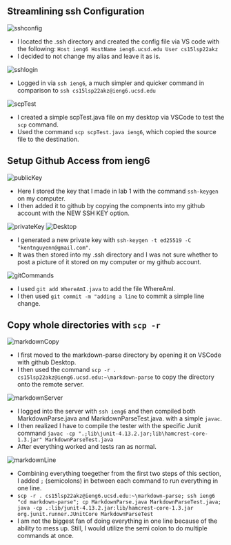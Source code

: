 ## Streamlining ssh Configuration
![sshconfig](sshConfig.png)
- I located the .ssh directory and created the config file via VS code with the following:
`Host ieng6
    HostName ieng6.ucsd.edu
    User cs15lsp22akz`
- I decided to not change my alias and leave it as is.

![sshlogin](sshLogin.png)
- Logged in via `ssh ieng6`, a much simpler and quicker command in comparison to `ssh cs15lsp22akz@ieng6.ucsd.edu`

![scpTest](scpTest.png)
- I created a simple scpTest.java file on my desktop via VSCode to test the `scp` command.
- Used the command `scp scpTest.java ieng6`, which copied the source file to the destination.


## Setup Github Access from ieng6
![publicKey](public.png)
- Here I stored the key that I made in lab 1 with the command `ssh-keygen` on my computer.
- I then added it to github by copying the compnents into my github account with the NEW SSH KEY option.

![privateKey](private.png)
![Desktop](1234.png)
- I generated a new private key with `ssh-keygen -t ed25519 -C "kentnguyenn@gmail.com"`.
- It was then stored into my .ssh directory and I was not sure whether to post a picture of it stored on my computer or my github account.

![gitCommands](gitCommand.png)
- I used `git add WhereAmI.java` to add the file WhereAmI.
- I then used `git commit -m "adding a line` to commit a simple line change.

## Copy whole directories with `scp -r`
![markdownCopy](markdownCopy.png)
- I first moved to the markdown-parse directory by opening it on VSCode with github Desktop.
- I then used the command `scp -r . cs15lsp22akz@ieng6.ucsd.edu:~\markdown-parse` to copy the directory onto the remote server.

![markdownServer](markdownServer.png)
- I logged into the server with `ssh ieng6` and then compiled both MarkdownParse.java and MarkdownParseTest.java. with a simple `javac`.
- I then realized I have to compile the tester with the specific Junit command `javac -cp ".;lib\junit-4.13.2.jar;lib\hamcrest-core-1.3.jar" MarkdownParseTest.java`
- After everything worked and tests ran as normal.

![markdownLine](markdownLine.png)
- Combining everything toegether from the first two steps of this section, I added `;` (semicolons) in between each command to run everything in one line.
- `scp -r . cs15lsp22akz@ieng6.ucsd.edu:~\markdown-parse; ssh ieng6 "cd markdown-parse"; cp MarkdownParse.java MarkdownParseTest.java; java -cp .:lib/junit-4.13.2.jar:lib/hamcrest-core-1.3.jar org.junit.runner.JUnitCore MarkdownParseTest`
- I am not the biggest fan of doing everything in one line because of the ability to mess up. Still, I would utilize the semi colon to do multiple commands at once.
